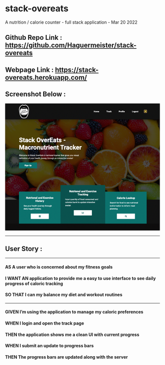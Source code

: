 # stack-overeats
A nutrition / calorie counter - full stack application - Mar 20 2022

## Github Repo Link : https://github.com/Haguermeister/stack-overeats

## Webpage Link : https://stack-overeats.herokuapp.com/

## Screenshot Below :
![alt text](/public/images/ScreenShot.png)

---
## User Story :
---
#### AS A user who is concerned about my fitness goals
#### I WANT AN application to provide me a easy to use interface to see daily progress of caloric tracking
#### SO THAT I can my balance my diet and workout routines
---
#### GIVEN I’m using the application to manage my caloric preferences
#### WHEN I login and open the track page
#### THEN the application shows me a clean UI with current progress
#### WHEN I submit an update to progress bars
#### THEN The progress bars are updated along with the server